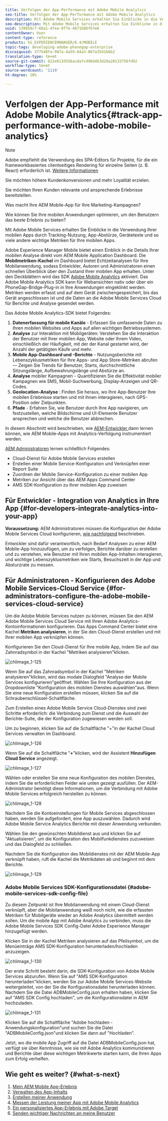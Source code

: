 ```yaml
---
title: Verfolgen der App-Performance mit Adobe Mobile Analytics
seo-title: Verfolgen der App-Performance mit Adobe Mobile Analytics
description: Mit Adobe Mobile Services erhalten Sie Einblicke in die Verwendung Ihrer mobilen Apps durch Tracking-Nutzung, App-Abstürze, Gerätetexte und so viele andere wichtige Metriken für Ihre mobilen Apps. Auf dieser Seite erfahren Sie mehr.
seo-description: Mit Adobe Mobile Services erhalten Sie Einblicke in die Verwendung Ihrer mobilen Apps durch Tracking-Nutzung, App-Abstürze, Gerätetexte und so viele andere wichtige Metriken für Ihre mobilen Apps. Auf dieser Seite erfahren Sie mehr.
uuid: 139858c7-66a1-4fea-9f7e-4671b86f67e6
contentOwner: User
content-type: reference
products: SG_EXPERIENCEMANAGER/6.4/MOBILE
topic-tags: developing-adobe-phonegap-enterprise
discoiquuid: 377548fa-987a-4a59-84a3-067a3541b6b2
translation-type: tm+mt
source-git-commit: 622e613d556acda7cd98d4b3d20a20133756fd92
workflow-type: tm+mt
source-wordcount: '1119'
ht-degree: 10%

---
```



# Verfolgen der App-Performance mit Adobe Mobile Analytics{#track-app-performance-with-adobe-mobile-analytics}

>[!NOTE]
>
>Adobe empfiehlt die Verwendung des SPA-Editors für Projekte, für die ein frameworkbasiertes clientseitiges Rendering für einzelne Seiten (z. B. React) erforderlich ist. [Weitere Informationen](/help/sites-developing/spa-overview.md)

Sie möchten höhere Kundenkonversionen und mehr Loyalität erzielen.

Sie möchten Ihren Kunden relevante und ansprechende Erlebnisse bereitstellen.

Was macht Ihre AEM Mobile-App für Ihre Marketing-Kampagnen?

Wie können Sie Ihre mobilen Anwendungen optimieren, um den Benutzern das beste Erlebnis zu bieten?

Mit Adobe Mobile Services erhalten Sie Einblicke in die Verwendung Ihrer mobilen Apps durch Tracking-Nutzung, App-Abstürze, Gerätetexte und so viele andere wichtige Metriken für Ihre mobilen Apps.

Adobe Experience Manager Mobile bietet einen Einblick in die Details Ihrer mobilen Analyse direkt vom AEM Mobile Application Dashboard. Die **Mobilmetriken-Kachel** im Dashboard bietet Echtzeitanalysen für Ihre Mobilanwendung, sodass Entwickler, Autoren und Administratoren einen schnellen Überblick über den Zustand Ihrer mobilen App erhalten. Unter den Deckblättern wird das SDK [Adobe Mobile Analytics](https://www.adobe.com/ca/solutions/digital-analytics/mobile-web-apps-analytics.html) aktiviert. Das Adobe Mobile Analytics SDK kann für Webansichten nativ oder über ein PhoneGap-Bridge-Plug-in in Ihre Anwendungen eingeklinkt werden. Metriken werden erfasst und auf dem Gerät zwischengespeichert, bis das Gerät angeschlossen ist und die Daten an die Adobe Mobile Services Cloud für Berichte und Analyse gesendet werden.

Das Adobe Mobile Analytics-SDK bietet Folgendes:

1. **Datenerfassung für mobile Kanäle** - Erfassen Sie umfassende Daten zu Ihren mobilen Websites und Apps auf allen wichtigen Betriebssystemen.
1. **Analyse**  zur Interaktion mit Mobilgeräten: Verstehen Sie die Interaktion der Benutzer mit Ihrer mobilen App, Website oder Ihrem Video, einschließlich der Häufigkeit, mit der der Kanal gestartet wird, der Anzahl der getätigten Käufe und mehr.
1. **Mobile App-Dashboard und -Berichte**  - Nutzungsberichte mit Lebenszyklusmetriken für Ihre Apps- und App Store-Metriken abrufen — Zeigen Sie Trends für Benutzer, Starts, durchschnittliche Sitzungslänge, Aufbewahrungslänge und Abstürze an.
1. **Analyse**  mobiler Kampagnen - Quantifizieren Sie die Effektivität mobiler Kampagnen wie SMS, Mobil-Suchwerbung, Display-Anzeigen und QR-Codes.
1. **Geolocation-Analyse** : Finden Sie heraus, wo Ihre App-Benutzer Ihre mobilen Erlebnisse starten und mit ihnen interagieren, nach GPS-Position oder Zielpunkten.
1. **Pfade**  - Erfahren Sie, wie Benutzer durch Ihre App navigieren, um festzustellen, welche Bildschirme und UI-Elemente Benutzer ansprechen und welche die Benutzer abbrechen.

In diesem Abschnitt wird beschrieben, wie [AEM-Entwickler ](#developers) dann lernen können, wie AEM Mobile-Apps mit Analytics-Verfolgung instrumentiert werden.

[AEM Administratoren](#administrators) lernen schließlich Folgendes:

* Cloud-Dienst für Adobe Mobile Services erstellen
* Erstellen einer Mobile Service-Konfiguration und Verknüpfen einer Report Suite
* Zuordnen der Mobile Service-Konfiguration zu einer mobilen App
* Metriken zur Ansicht über das AEM Apps Command Center
* AMS SDK-Konfiguration zu Ihrer mobilen App zuweisen

## Für Entwickler - Integration von Analytics in Ihre App {#for-developers-integrate-analytics-into-your-app}

**Voraussetzung:** AEM Administratoren müssen die Konfiguration der Adobe Mobile Services Cloud konfigurieren,  [wie nachfolgend](#amscloudserviceconfig) beschrieben.

Entwickler sind dafür verantwortlich, nach Bedarf Analysen zu einer AEM Mobile-App hinzuzufügen, um zu verfolgen, Berichte darüber zu erstellen und zu verstehen, wie Benutzer mit Ihren mobilen App-Inhalten interagieren, und wichtige Lebenszyklusmetriken wie Starts, Besuchszeit in der App und Absturzrate zu messen.[](/help/mobile/phonegap-add-analytics-to-apps.md)

## Für Administratoren - Konfigurieren des Adobe Mobile Services-Cloud Service {#for-administrators-configure-the-adobe-mobile-services-cloud-service}

Um die Adobe Mobile Services nutzen zu können, müssen Sie den AEM Adobe Mobile Services Cloud Service mit Ihren Adobe Analytics-Kontoinformationen konfigurieren. Das Apps Command Center bietet eine Kachel **Metriken analysieren**, in der Sie den Cloud-Dienst erstellen und mit Ihrer mobilen App verknüpfen können.

Konfigurieren Sie den Cloud-Dienst für Ihre mobile App, indem Sie auf das Zahnradsymbol in der Kachel &quot;Metriken analysieren&quot;klicken.

![chlimage_1-125](assets/chlimage_1-125.png)

Wenn Sie auf das Zahnradsymbol in der Kachel &quot;Metriken analysieren&quot;klicken, wird das modale Dialogfeld &quot;Analyse der Mobile Services konfigurieren&quot;geöffnet. Wählen Sie Ihre Konfiguration aus der Dropdownliste &quot;Konfiguration des mobilen Dienstes auswählen&quot;aus. Wenn Sie eine neue Konfiguration erstellen müssen, klicken Sie auf die Schraubenschlüssel-Schaltfläche.

Zum Erstellen eines Adobe Mobile Service Cloud-Dienstes sind zwei Schritte erforderlich: die Verbindung zum Dienst und die Auswahl der Berichte-Suite, die der Konfiguration zugewiesen werden soll.

Um zu beginnen, klicken Sie auf die Schaltfläche &quot;+&quot;in der Kachel Cloud Services verwalten im Dashboard.

![chlimage_1-126](assets/chlimage_1-126.png)

Wenn Sie auf die Schaltfläche &quot;**+**&quot;klicken, wird der Assistent **Hinzufügen Cloud Service** angezeigt.

![chlimage_1-127](assets/chlimage_1-127.png)

Wählen oder erstellen Sie eine neue Konfiguration des mobilen Dienstes, indem Sie die erforderlichen Felder wie unten gezeigt ausfüllen. Der AEM-Administrator benötigt diese Informationen, um die Verbindung mit Adobe Mobile Services erfolgreich herstellen zu können.

![chlimage_1-128](assets/chlimage_1-128.png)

Nachdem Sie die Kontoeinstellungen für Mobile Services abgeschlossen haben, werden Sie aufgefordert, eine App auszuwählen. Dadurch wird Adobe Mobile Service Analytics Berichte mit dieser Anwendung verbunden.

Wählen Sie den gewünschten Mobildienst aus und klicken Sie auf &quot;Aktualisieren&quot;, um die Konfiguration des Mobilfunkdienstes zuzuweisen und das Dialogfeld zu schließen.

Nachdem Sie die Konfiguration des Mobildienstes mit der AEM Mobile-App verknüpft haben, ruft die Kachel die Metrikdaten ab und beginnt mit dem Berichte.

![chlimage_1-129](assets/chlimage_1-129.png)

### Adobe Mobile Services SDK-Konfigurationsdatei {#adobe-mobile-services-sdk-config-file}

Zu diesem Zeitpunkt ist Ihre Mobilanwendung mit einem Cloud-Dienst verknüpft, aber die Mobilanwendung weiß noch nicht, wie die erfassten Metriken für Mobilgeräte wieder an Adobe Analytics übermittelt werden sollen. Um die mobile App mit Adobe Analytics zu verbinden, muss die Adobe Mobile Services SDK Config-Datei Adobe Experience Manager hinzugefügt werden.

Klicken Sie in der Kachel Metriken analysieren auf das Pfeilsymbol, um die Menüeinträge AMS SDK-Konfiguration herunterladen/hochladen anzuzeigen.

![chlimage_1-130](assets/chlimage_1-130.png)

Der erste Schritt besteht darin, die SDK-Konfiguration von Adobe Mobile Services abzurufen. Wenn Sie auf &quot;AMS SDK-Konfiguration herunterladen&quot;klicken, werden Sie zur Adobe Mobile Services-Website weitergeleitet, von der Sie die Konfigurationsdatei herunterladen können. Nachdem Sie die Datei ADBMobileConfig.json erhalten haben, klicken Sie auf &quot;AMS SDK Config hochladen&quot;, um die Konfigurationsdatei in AEM hochzuladen.

![chlimage_1-131](assets/chlimage_1-131.png)

Klicken Sie auf die Schaltfläche &quot;Adobe hochladen - Anwendungskonfiguration&quot;und suchen Sie die Datei &quot;ADBMobileConfig.json&quot;und klicken Sie dann auf &quot;Hochladen&quot;.

Jetzt, wo die mobile App Zugriff auf die Datei ADBMobileConfig.json hat, verfügt sie über Kenntnisse, wie sie mit Adobe Analytics kommunizieren und Berichte über diese wichtigen Metrikwerte starten kann, die Ihren Apps zum Erfolg verhelfen.

## Wie geht es weiter? {#what-s-next}

1. [Mein AEM Mobile App-Erlebnis](/help/mobile/starting-aem-phonegap-app.md) 
1. [Verwalten des App-Inhalts](/help/mobile/phonegap-manage-app-content.md) 
1. [Erstellen meiner Anwendung](/help/mobile/building-app-mobile-phonegap.md) 
1. [Messen der Leistung meiner App mit Adobe Mobile Analytics](/help/mobile/phonegap-intro-to-app-analytics.md) 
1. [Ein personalisiertes App-Erlebnis mit Adobe Target](/help/mobile/phonegap-aem-mobile-content-personalization.md) 
1. [Senden wichtiger Nachrichten an meine Benutzer](/help/mobile/phonegap-push-notifications.md) 